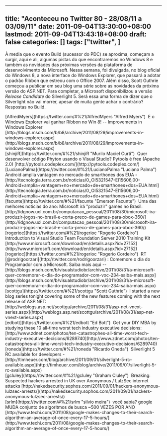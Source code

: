 
---
title: "Aconteceu no Twitter 80 - 28/08/11 a 03/09/11"
date: 2011-09-04T13:30:00+08:00
lastmod: 2011-09-04T13:43:18+08:00
draft: false
categories: []
tags: ["twitter", ]
---


À media que o evento Build (sucessor do PDC) se aproxima, começam a surgir, aqui e ali, algumas pistas do que encontraremos no Windows 8 e também as novidades das próximas versões da plataforma de desenvolvimento da Microsoft. Nessa semana, foi divulgada, no blog oficial do Windows 8, a nova interface do Windows Explorer, que passará a adotar o padrão Ribbon que estreou com o Office 2007. Além disso, Scott Guthrie começou a publicar em seu blog uma série sobre as novidades da próxima versão do ASP.NET. Para completar, a Microsoft disponibilizou a versão *Release Candidate* do Silverlight 5. Será essa uma forma de dizer que o Silverlight não vai morrer, apesar de muita gente achar o contrário? Respostas no Build.


<div class="tweet-row"><span class="tweet-user-name">[AlfredMyers](https://twitter.com/#%21/AlfredMyers "Alfred Myers")  </span>E o Windows Explorer vai ganhar Ribbon no Win 8! -- Improvements in Windows Explorer [http://blogs.msdn.com/b/b8/archive/2011/08/29/improvements-in-windows-explorer.aspx](http://blogs.msdn.com/b/b8/archive/2011/08/29/improvements-in-windows-explorer.aspx)  


<div class="tweet-row"><span class="tweet-user-name">[shinjiR](https://twitter.com/#%21/shinjiR "Murilo Maciel Curti")  </span>Quer desenvolver código Phyton usando o Visual Studio? Pytools é free (Apache 2.0) [http://pytools.codeplex.com/](http://pytools.codeplex.com/)  


<div class="tweet-row"><span class="tweet-user-name">[LucianoPalma](https://twitter.com/#%21/LucianoPalma "Luciano Palma")  </span>Android amplia vantagem no mercado de smarthones dos EUA -   
[http://tecnologia.terra.com.br/noticias/0,,OI5321547-EI15606,00-Android+amplia+vantagem+no+mercado+de+smarthones+dos+EUA.html](http://tecnologia.terra.com.br/noticias/0,,OI5321547-EI15606,00-Android+amplia+vantagem+no+mercado+de+smarthones+dos+EUA.html)  


<div class="tweet-row"><span class="tweet-user-name">[facunte](https://twitter.com/#%21/facunte "Emerson Facunte")  </span>Uma das melhores notícias do ano: Microsoft irá "produzir" games no Brasil:   
[http://idgnow.uol.com.br/computacao_pessoal/2011/08/30/microsoft-ira-produzir-jogos-no-brasil-e-corta-preco-de-games-para-xbox-360/](http://idgnow.uol.com.br/computacao_pessoal/2011/08/30/microsoft-ira-produzir-jogos-no-brasil-e-corta-preco-de-games-para-xbox-360/)  


<div class="tweet-row"><span class="tweet-user-name">[rogerioc](https://twitter.com/#%21/rogerioc "Rogerio Cordeiro")  </span>Introduction to Visual Studio Team Foundation Server 2010 Training Kit [http://www.microsoft.com/download/en/details.aspx?id=27152](http://www.microsoft.com/download/en/details.aspx?id=27152)  


<div class="tweet-row"><span class="tweet-user-name">[rogerioc](https://twitter.com/#%21/rogerioc "Rogerio Cordeiro")  </span>RT [<span class="at">@</span><span class="at-text">rodrigoorzari</span>](http://twitter.com/rodrigoorzari) : Comemore o dia do Programador com a Microsoft. Saiba mais aqui --   
[http://blogs.msdn.com/b/visualstudiobr/archive/2011/08/31/a-microsoft-quer-comemorar-o-dia-do-programador-com-voc-234-saiba-mais.aspx](http://blogs.msdn.com/b/visualstudiobr/archive/2011/08/31/a-microsoft-quer-comemorar-o-dia-do-programador-com-voc-234-saiba-mais.aspx)  


<div class="tweet-row"><span class="tweet-user-name">[scottgu](https://twitter.com/#%21/scottgu "Scott Guthrie")  </span>I started a new blog series tonight covering some of the new features coming with the next release of ASP.NET: [http://weblogs.asp.net/scottgu/archive/2011/08/31/asp-net-vnext-series.aspx](http://weblogs.asp.net/scottgu/archive/2011/08/31/asp-net-vnext-series.aspx)  


<div class="tweet-row"><span class="tweet-user-name">[edbott](https://twitter.com/#%21/edbott "Ed Bott")  </span>Get your DIY MBA by studying these 10 all-time worst tech industry executive decisions: [http://www.zdnet.com/photos/ten-catastrophes-all-time-worst-tech-industry-executive-decisions/6289740](http://www.zdnet.com/photos/ten-catastrophes-all-time-worst-tech-industry-executive-decisions/6289740)  


<div class="tweet-row"><span class="tweet-user-name">[roneda](https://twitter.com/#%21/roneda "Ricardo Oneda")  </span>Silverlight 5 RC available for developers - [http://timheuer.com/blog/archive/2011/09/01/silverlight-5-rc-available.aspx](http://timheuer.com/blog/archive/2011/09/01/silverlight-5-rc-available.aspx)  


<div class="tweet-row"><span class="tweet-user-name">[gcluley](https://twitter.com/#%21/gcluley "Graham Cluley")  </span>Breaking: Suspected hackers arrested in UK over Anonymous / LulzSec internet attacks [http://nakedsecurity.sophos.com/2011/09/01/hackers-anonymous-lulzsec-arrests/](http://nakedsecurity.sophos.com/2011/09/01/hackers-anonymous-lulzsec-arrests/)  


<div class="tweet-row"><span class="tweet-user-name">[srlm](https://twitter.com/#%21/srlm "silvio meira")  </span>você sabia? google MUDA conjunto de algoritmos de busca ~500 VEZES POR ANO   
[http://www.techi.com/2011/08/google-makes-changes-to-their-search-algorithm-an-average-of-once-every-17-5-hours/](http://www.techi.com/2011/08/google-makes-changes-to-their-search-algorithm-an-average-of-once-every-17-5-hours/)  

</div>
</div>
</div>
</div>
</div>
</div>
</div>
</div>
</div>
</div>
</div>

